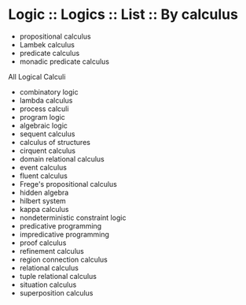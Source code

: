 # Logic :: Logics :: List :: By calculus


- propositional calculus
- Lambek calculus
- predicate calculus
- monadic predicate calculus


All Logical Calculi
- combinatory logic
- lambda calculus
- process calculi
- program logic
- algebraic logic
- sequent calculus
- calculus of structures
- cirquent calculus
- domain relational calculus
- event calculus
- fluent calculus
- Frege's propositional calculus
- hidden algebra
- hilbert system
- kappa calculus
- nondeterministic constraint logic
- predicative programming
- impredicative programming
- proof calculus
- refinement calculus
- region connection calculus
- relational calculus
- tuple relational calculus
- situation calculus
- superposition calculus
